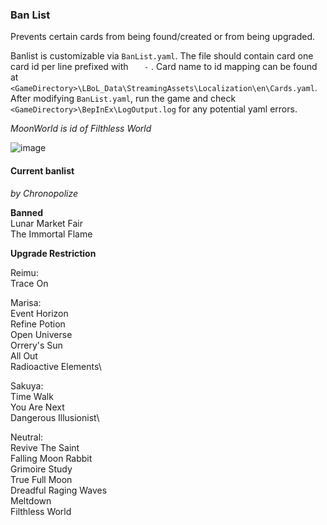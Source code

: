### Ban List

Prevents certain cards from being found/created or from being upgraded.

Banlist is customizable via `BanList.yaml`. The file should contain card one card id per line prefixed with `    - ` . Card name to id mapping can be found at `<GameDirectory>\LBoL_Data\StreamingAssets\Localization\en\Cards.yaml`. After modifying `BanList.yaml`, run the game and check `<GameDirectory>\BepInEx\LogOutput.log` for any potential yaml errors.

_MoonWorld is id of Filthless World_

![image](https://user-images.githubusercontent.com/89428565/233810989-62b14932-80e4-488b-a682-9d75adbaef54.png)

#### Current banlist
_by Chronopolize_

__Banned__ \
Lunar Market Fair \
The Immortal Flame

__Upgrade Restriction__

Reimu: \
Trace On

Marisa:\
Event Horizon\
Refine Potion\
Open Universe\
Orrery's Sun\
All Out\
Radioactive Elements\

Sakuya:\
Time Walk\
You Are Next\
Dangerous Illusionist\

Neutral:\
Revive The Saint\
Falling Moon Rabbit\
Grimoire Study\
True Full Moon\
Dreadful Raging Waves\
Meltdown\
Filthless World
